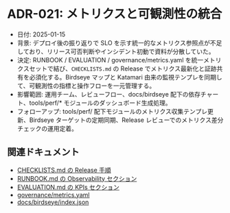 # ADR-021: メトリクスと可観測性の統合
- 日付: 2025-01-15
- 背景: デプロイ後の振り返りで SLO を示す統一的なメトリクス参照点が不足しており、リリース可否判断やインシデント初動で資料が分散していた。
- 決定: RUNBOOK / EVALUATION / governance/metrics.yaml を統一メトリクスセットで結び、`CHECKLISTS.md` の Release でメトリクス最新化と証跡共有を必須化する。Birdseye マップと Katamari 由来の監視テンプレを同期して、可観測性の指標と操作フローを一元管理する。
- 影響範囲: 運用チーム、レビューフロー、docs/birdseye 配下の依存チャート、tools/perf/* モジュールのダッシュボード生成処理。
- フォローアップ: tools/perf/ 配下モジュールのメトリクス収集テンプレ更新、Birdseye ターゲットの定期同期、Release レビューでのメトリクス差分チェックの運用定着。

## 関連ドキュメント
- [CHECKLISTS.md の Release 手順](../../CHECKLISTS.md#release)
- [RUNBOOK.md の Observability セクション](../../RUNBOOK.md#observability)
- [EVALUATION.md の KPIs セクション](../../EVALUATION.md#kpis)
- [governance/metrics.yaml](../../governance/metrics.yaml)
- [docs/birdseye/index.json](../birdseye/index.json)
